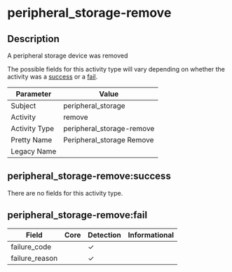 peripheral_storage-remove
=========================

Description
-----------
A peripheral storage device was removed

The possible fields for this activity type will vary depending on whether the activity was a [success](#peripheral_storage-removesuccess) or a [fail](#peripheral_storage-removefail).

| Parameter     | Value                     |
| ------------- | ------------------------- |
| Subject       | peripheral_storage        |
| Activity      | remove                    |
| Activity Type | peripheral_storage-remove |
| Pretty Name   | Peripheral_storage Remove |
| Legacy Name   |                           |

peripheral_storage-remove:success
---------------------------------

There are no fields for this activity type.


peripheral_storage-remove:fail
------------------------------

| Field          | Core | Detection | Informational |
| -------------- | ---- | --------- | ------------- |
| failure_code   |      | &#10003;  |               |
| failure_reason |      | &#10003;  |               |